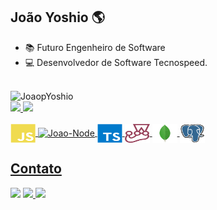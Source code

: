 ##  João Yoshio 🌎
- 📚 Futuro Engenheiro de Software
- 💻 Desenvolvedor de Software Tecnospeed.

##

<div style="display: inline_block">
 <img align="center" alt="JoaopYoshio" height="100" width="420" src='https://www.codewars.com/users/JoaopYoshio/badges/large'>
</div>


<div>
  <a href="https://github.com/JoaopYoshio">
  <img height="180em" src="https://github-readme-stats.vercel.app/api?username=JoaopYoshio&show_icons=true&theme=dracula&include_all_commits=true&count_private=true"/>
  <img height="180em" src="https://github-readme-stats.vercel.app/api/top-langs/?username=JoaopYoshio&layout=compact&langs_count=7&theme=dracula"/>
<div/>
    
 <div style="display: inline_block"><br>
  <img align="center" alt="Joao-Js" height="30" width="40" src="https://raw.githubusercontent.com/devicons/devicon/master/icons/javascript/javascript-plain.svg">
  <img align="center" alt="Joao-Node" height="30" width="40" src="https://cdn.jsdelivr.net/gh/devicons/devicon/icons/nodejs/nodejs-original.svg">
  <img align="center" alt="Joao-TypeScript" height="30" width="40" src="https://github.com/devicons/devicon/blob/master/icons/typescript/typescript-original.svg">
  <img align="center" alt="Joao-Jest" height="30" width="40" src="https://github.com/devicons/devicon/blob/master/icons/jest/jest-plain.svg">
  <img align="center" alt="Joao-Mongo" height="30" width="40" src="https://github.com/devicons/devicon/blob/master/icons/mongodb/mongodb-original.svg">
  <img align="center" alt="Joao-PostGresql" height="30" width="40" src="https://github.com/devicons/devicon/blob/master/icons/postgresql/postgresql-original.svg">
<!--   <img align="center" alt="Joao-Vue" height="30" width="40" src="https://github.com/devicons/devicon/blob/master/icons/vuejs/vuejs-original.svg"> -->
</div>  
    
## Contato
    
<div>
  <a href="https://instagram.com/jaopvieira_" target="_blank"><img src="https://img.shields.io/badge/-Instagram-%23E4405F?style=for-the-badge&logo=instagram&logoColor=white" target="_blank"></a>
  <a href="https://www.linkedin.com/in/joãotokusumivieira/" target="_blank"><img src="https://img.shields.io/badge/-LinkedIn-%230077B5?style=for-the-badge&logo=linkedin&logoColor=white" target="_blank"</a> 
  <a href = "mailto: joaopedrovtokusumi@gmail.com"><img src="https://img.shields.io/badge/-Gmail-%23333?style=for-the-badge&logo=gmail&logoColor=white" target="_blank"></a>
</div>



